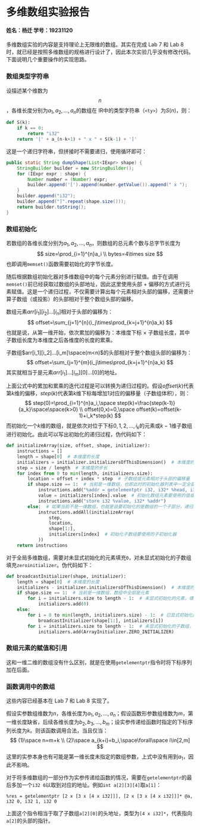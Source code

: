 # 多维数组实验报告

#### 姓名：杨迁		学号：19231120



多维数组实验的内容是支持理论上无限维的数组。其实在完成 Lab 7 和 Lab 8 时，就已经是按照多维数组的规格进行设计了，因此本次实验几乎没有修改代码。下面说明几个重要操作的实现思路。

### 数组类型字符串

设描述某个维数为$$n$$，各维长度分别为$a_1,a_2,...,a_n$的数组在 IR中的类型字符串（`<ty>`）为$S(n)$，则：

```python
def S(k):
	if k == 0:
		return "i32"
	return '[' + a_(n-k+1) + " x " + S(k-1) + ']' 
```

这是一个递归字符串，但拼接时不需要递归，使用循环即可：

```java
public static String dumpShape(List<IExpr> shape) {
    StringBuilder builder = new StringBuilder();
    for (IExpr expr : shape) {
        Number number = (Number) expr;
        builder.append('[').append(number.getValue()).append(" x ");
    }
    builder.append("i32");
    builder.append("]".repeat(shape.size()));
    return builder.toString();
}
```

### 数组初始化

若数组的各维长度分别为$a_1,a_2,...,a_n$，则数组的总元素个数与总字节长度为
$$
size=\prod_{i=1}^{n}a_i \\
bytes=4\times size
$$
也即调用`memset()`函数需要初始化的字节长度。

随后根据数组初始化器对多维数组中的每个元素分别进行赋值。由于在调用`memset()`前已经获取过数组的头部地址，因此这里使用头部 + 偏移的方式进行元素赋值。这是一个递归过程，不仅需要计算出每个元素相对头部的偏移，还需要计算子数组（或投影）的头部相对于整个数组头部的偏移。

数组元素$arr[i_1][i_2]...[i_n]$相对于头部的偏移为：
$$
offset=\sum_{j=1}^{n}(i_j\times\prod_{k=j+1}^{n}a_k)
$$
也就是说，从第一维开始，依次累加的偏移为：本维度下标 × 子数组长度，其中子数组长度为本维度之后各维度的长度的累乘。

子数组$arr[i_1][i_2]...[i_m]\space(m<n)$的头部相对于整个数组头部的偏移为：
$$
offset=\sum_{j=1}^{m}(i_j\times\prod_{k=j+1}^{n}a_k)
$$
其实就相当于是元素$arr[i_1]...[i_m][0]...[0]$的地址。

上面公式中的累加和累乘的迭代过程是可以转换为递归过程的。假设$offset(k)$代表第$k$维的偏移，$step(k)$代表第$k$维下标每增加1对应的偏移量（子数组体积），则：
$$
step(0)=\prod_{i=1}^{n}a_i,\space step(k)=\frac{step(k-1)}{a_k}\space\space(k>0) \\
offset(0,x)=0,\space offset(k)=offset(k-1)+i_k*step(k)
$$
而初始化一个$k$维的数组，就是依次对位于下标$0,1,2,...,i_k$的元素或$k-1$维子数组进行初始化。由此可以写出初始化的递归过程，伪代码如下：

```python
def initializeArray(size, offset, shape, initializer):
    instructions = []
    length = shape[0]  # 本维度的长度
    initializers = initializer.initializersOfThisDimension()  # 本维度的初始化器列表
    step = size / length  # 本维度的步长
    for index from 0 to min(length, initializers.size):
        location = offset + index * step  # 子数组或元素相对于头部的偏移量
        if shape.size == 1:  # 当前是一维数组，也即此时的初始化器列表中一定全部是表达式
            instructions.add("%addr = getelementptr i32, i32* %head, i32 %location")
            value = initializers[index].value  # 初始化数组元素要使用的值或表达式
            instructions.add("store i32 %value, i32* %addr")
        else:  # 如果当前不是一维数组，也就是说要初始化的是数组的一个子部分，递归调用方法
            instructions.addAll(initializeArray(
                step,
                location,
                shape[1:],
                initializers[index]  # 初始化子数组要使用的子初始化器
            ))
    return instructions
```

对于全局多维数组，需要对未显式初始化的元素填充`0`，对未显式初始化的子数组填充`zeroinitializer`。伪代码如下：

```python
def broadcastInitializer(shape, initializer):
    length = shape[0]  # 本维度的长度
    initializers - initializer.initializersOfThisDimension()  # 本维度的初始化器列表
    if shape.size == 1:  # 当前是一维数组，数组中全部是元素
        for i = initializers.size to length - 1:  # 未显式初始化的元素，填充0
            initializers.add(0)
    else:
        for i = 0 to min(length, initializers.size) - 1:  # 已显式初始化的子数组，递归调用
            broadcastInitializer(shape[1:], intializers[i])
        for i = initializers.size to length - 1:  # 未显式初始化的子数组，填充zeroinitializer
            initializers.add(ArrayInitializer.ZERO_INITIALIZER)
```

### 数组元素的赋值和引用

这和一维二维的数组没有什么区别，就是在使用`getelementptr`指令时将下标序列加在后面。

### 函数调用中的数组

这些内容已经基本在 Lab 7 和 Lab 8 实现了。

假设实参数组维数为$n$，各维长度为$a_1,a_2,...,a_n$；假设函数形参数组维数为$m$，第一维长度缺省，后续各维长度为$b_2,b_3,...,b_m$；设实参传递给函数时指定的下标序列长度为$k$。则该函数调用合法，当且仅当：
$$
(1)\space n=m+k \\
(2)\space a_{k+i}=b_i,\space\forall\space i\in[2,m]
$$
这里的实参本身也有可能是第一维长度未指定的数组参数，上式中没有用到$a_1$，因此不影响。

对于将多维数组的一部分作为实参传递给函数的情况，需要在`getelementptr`的最后多加一个`i32 0`以取到对应的地址。例如`int a[2][3][4]`取`a[1]`：

```ir
%res = getelementptr [2 x [3 x [4 x i32]]], [2 x [3 x [4 x i32]]]* @a, i32 0, i32 1, i32 0
```

上面这个指令相当于取了子数组`a[2][0]`的头地址，类型为`[4 x i32]*`，代表指向`a[2]`的头部的指针。
